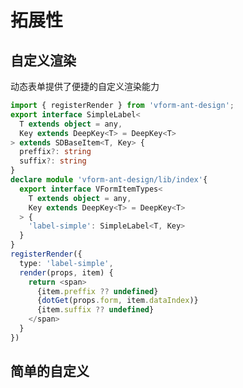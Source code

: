 # 拓展性

## 自定义渲染

动态表单提供了便捷的自定义渲染能力

```typescript 
import { registerRender } from 'vform-ant-design';
export interface SimpleLabel<
  T extends object = any, 
  Key extends DeepKey<T> = DeepKey<T>
> extends SDBaseItem<T, Key> {
  preffix?: string
  suffix?: string
}
declare module 'vform-ant-design/lib/index'{
  export interface VFormItemTypes<
    T extends object = any, 
    Key extends DeepKey<T> = DeepKey<T>
  > {
    'label-simple': SimpleLabel<T, Key>
  }
}
registerRender({
  type: 'label-simple',
  render(props, item) {
    return <span>
      {item.preffix ?? undefined}
      {dotGet(props.form, item.dataIndex)}
      {item.suffix ?? undefined}
    </span>
  }
})
```

## 简单的自定义

<demo src="../../examples/guide/custom-render.tsx"></demo>